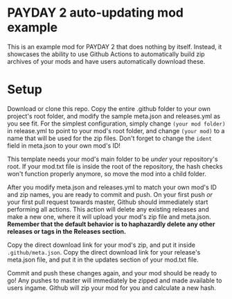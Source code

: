 # PAYDAY 2 auto-updating mod example
This is an example mod for PAYDAY 2 that does nothing by itself. Instead, it showcases the ability to use Github Actions to automatically build zip archives of your mods and have users automatically download these.

# Setup
Download or clone this repo. Copy the entire .github folder to your own project's root folder, and modify the sample meta.json and releases.yml as you see fit.
For the simplest configuration, simply change `(your mod folder)` in release.yml to point to your mod's root folder, and change `(your mod)` to a name that will be used for the zip files.
Don't forget to change the `ident` field in meta.json to your own mod's ID!

This template needs your mod's main folder to be *under* your repository's root. If your mod.txt file is inside the root of the repository, the hash checks won't function properly anymore, so move the mod into a child folder.

After you modify meta.json and releases.yml to match your own mod's ID and zip names, you are ready to commit and push. On your first push *or* your first pull request towards master, Github should immediately start performing all actions.
This action will delete any existing releases and make a new one, where it will upload your mod's zip file and meta.json. **Remember that the default behavior is to haphazardly delete any other releases or tags in the Releases section.**

Copy the direct download link for your mod's zip, and put it inside `.github/meta.json`. Copy the direct download link for your release's meta.json file, and put it in the updates section of your mod.txt file.

Commit and push these changes again, and your mod should be ready to go! Any pushes to master will immediately be zipped and made available to users ingame. Github will zip your mod for you and calculate a new hash.
